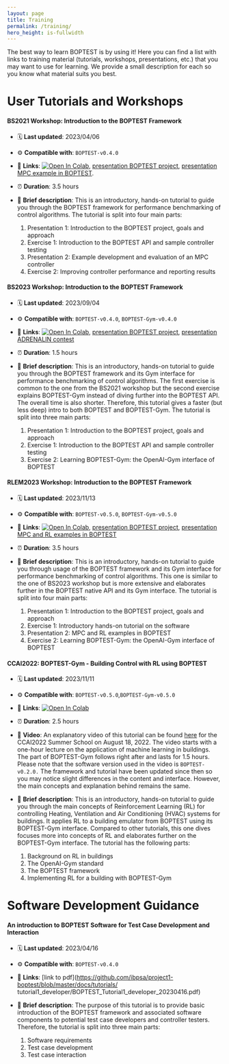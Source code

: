 ```yaml
---
layout: page
title: Training
permalink: /training/
hero_height: is-fullwidth
---
```


The best way to learn BOPTEST is by using it! 
Here you can find a list with links to training material (tutorials, workshops, presentations, etc.) that you may want to use for learning. 
We provide a small description for each so you know what material suits you best. 

# User Tutorials and Workshops

#### BS2021 Workshop: Introduction to the BOPTEST Framework

- 🗓️ **Last updated**: 2023/04/06

- ⚙️ **Compatible with**: `BOPTEST-v0.4.0`

- 🔗 **Links**: <a href="https://colab.research.google.com/github/ibpsa/project1-boptest/blob/master/docs/workshops/BS21Workshop_20210831/Introduction_to_the_BOPTEST_framework.ipynb" target="_parent"><img src="https://colab.research.google.com/assets/colab-badge.svg" alt="Open In Colab"/></a>, [presentation BOPTEST project](https://github.com/ibpsa/project1-boptest/blob/master/docs/workshops/BS21Workshop_20210831/presentations/Introduction%20to%20the%20BOPTEST%20project.pdf), [presentation MPC example in BOPTEST](https://github.com/ibpsa/project1-boptest/blob/master/docs/workshops/BS21Workshop_20210831/presentations/Example%20MPC%20in%20BOPTEST.pdf). 

- ⏰ **Duration**: 3.5 hours

- 📝 **Brief description**: This is an introductory, hands-on tutorial to guide you through the BOPTEST framework for performance benchmarking of control algorithms. The tutorial is split into four main parts:

    1. Presentation 1: Introduction to the BOPTEST project, goals and approach 
    2. Exercise 1: Introduction to the BOPTEST API and sample controller testing
    3. Presentation 2: Example development and evaluation of an MPC controller
    4. Exercise 2: Improving controller performance and reporting results

#### BS2023 Workshop: Introduction to the BOPTEST Framework

- 🗓️ **Last updated**: 2023/09/04

- ⚙️ **Compatible with**: `BOPTEST-v0.4.0`, `BOPTEST-Gym-v0.4.0`

- 🔗 **Links**: <a href="https://colab.research.google.com/github/ibpsa/project1-boptest/blob/master/docs/workshops/BS23Workshop_20230904/Introduction_to_the_BOPTEST_framework_BS2023.ipynb" target="_parent"><img src="https://colab.research.google.com/assets/colab-badge.svg" alt="Open In Colab"/></a>, [presentation BOPTEST project](https://github.com/ibpsa/project1-boptest/blob/master/docs/workshops/BS23Workshop_20230904/presentations/BOPTEST_Overview_BS23_20230904.pdf), [presentation ADRENALIN contest](https://github.com/ibpsa/project1-boptest/blob/master/docs/workshops/BS23Workshop_20230904/presentations/Adrenalin_boptest_workshop_pitch.pdf)

- ⏰ **Duration**: 1.5 hours

- 📝 **Brief description**: This is an introductory, hands-on tutorial to guide you through the BOPTEST framework and its Gym interface for performance benchmarking of control algorithms. The first exercise is common to the one from the BS2021 workshop but the second exercise explains BOPTEST-Gym instead of diving further into the BOPTEST API. The overall time is also shorter. Therefore, this tutorial gives a faster (but less deep) intro to both BOPTEST and BOPTEST-Gym. 
The tutorial is split into three main parts:

    1. Presentation 1: Introduction to the BOPTEST project, goals and approach 
    2. Exercise 1: Introduction to the BOPTEST API and sample controller testing
    3. Exercise 2: Learning BOPTEST-Gym: the OpenAI-Gym interface of BOPTEST

#### RLEM2023 Workshop: Introduction to the BOPTEST Framework

- 🗓️ **Last updated**: 2023/11/13

- ⚙️ **Compatible with**: `BOPTEST-v0.5.0`, `BOPTEST-Gym-v0.5.0`

- 🔗 **Links**: <a href="https://colab.research.google.com/github/ibpsa/project1-boptest/blob/master/docs/workshops/RlemWorkshop_20231112/Introduction_to_the_BOPTEST_framework.ipynb" target="_parent"><img src="https://colab.research.google.com/assets/colab-badge.svg" alt="Open In Colab"/></a>, [presentation BOPTEST project](https://github.com/ibpsa/project1-boptest/blob/master/docs/workshops/RlemWorkshop_20231112/presentations/BOPTEST_Overview_RLEM23_20231112.pptx.pdf), [presentation MPC and RL examples in BOPTEST](https://github.com/ibpsa/project1-boptest/blob/master/docs/workshops/RlemWorkshop_20231112/presentations/Example_Development_and_Evaluation_RLEM23_20231112.pdf)

- ⏰ **Duration**: 3.5 hours

- 📝 **Brief description**: This is an introductory, hands-on tutorial to guide you through usage of the BOPTEST framework and its Gym interface for performance benchmarking of control algorithms. This one is similar to the one of BS2023 workshop but is more extensive and elaborates further in the BOPTEST native API and its Gym interface. 
The tutorial is split into four main parts:

    1. Presentation 1: Introduction to the BOPTEST project, goals and approach 
    2. Exercise 1: Introductory hands-on tutorial on the software
    3. Presentation 2: MPC and RL examples in BOPTEST 
    4. Exercise 2: Learning BOPTEST-Gym: the OpenAI-Gym interface of BOPTEST

#### CCAI2022: BOPTEST-Gym - Building Control with RL using BOPTEST

- 🗓️ **Last updated**: 2023/11/11

- ⚙️ **Compatible with**: `BOPTEST-v0.5.0`,`BOPTEST-Gym-v0.5.0`

- 🔗 **Links**: <a href="https://colab.research.google.com/github/ibpsa/project1-boptest-gym/blob/master/docs/tutorials/CCAI_Summer_School_2022/Building_Control_with_RL_using_BOPTEST.ipynb" target="_parent"><img src="https://colab.research.google.com/assets/colab-badge.svg" alt="Open In Colab"/></a>

- ⏰ **Duration**: 2.5 hours

- 🎥 **Video**: An explanatory video of this tutorial can be found [here](https://drive.google.com/file/d/1lvCVQef_kctwCagA5QOVj7QljHQ1xKUQ/view?usp=sharing) for the CCAI2022 Summer School on August 18, 2022. The video starts with a one-hour lecture on the application of machine learning in buildings. The part of BOPTEST-Gym follows right after and lasts for 1.5 hours. Please note that the software version used in the video is `BOPTEST-v0.2.0.` The framework and tutorial have been updated since then so you may notice slight differences in the content and interface. However, the main concepts and explanation behind remains the same. 
 
- 📝 **Brief description**: This is an introductory, hands-on tutorial to guide you through the main concepts of Reinforcement Learning (RL) for controlling Heating, Ventilation and Air Conditioning (HVAC) systems for buildings.
It applies RL to a building emulator from BOPTEST using its BOPTEST-Gym interface.
Compared to other tutorials, this one dives focuses more into concepts of RL and elaborates further on the BOPTEST-Gym interface. 
The tutorial has the following parts:

    1. Background on RL in buildings
    2. The OpenAI-Gym standard
    3. The BOPTEST framework
    4. Implementing RL for a building with BOPTEST-Gym


# Software Development Guidance

#### An introduction to BOPTEST Software for Test Case Development and Interaction

- 🗓️ **Last updated**: 2023/04/16

- ⚙️ **Compatible with**: `BOPTEST-v0.4.0`

- 🔗 **Links**: [link to pdf](https://github.com/ibpsa/project1-boptest/blob/master/docs/tutorials/
tutorial1_developer/BOPTEST_Tutorial1_developer_20230416.pdf)

- 📝 **Brief description**: The purpose of this tutorial is to provide basic introduction of the BOPTEST framework and associated software components to potential test case developers and controller testers. Therefore, the tutorial is split into three main parts:

    1. Software requirements 
    2. Test case development 
    3. Test case interaction


